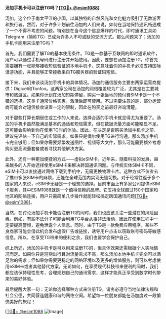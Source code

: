 **汤加手机卡可以注册TG吗？[[TG💪+ @esim1088](https://t.me/s/esim1088)]**

汤加，这个位于南太平洋的小国，以其独特的自然风光和文化魅力吸引了无数游客和旅行者。然而，对于许多计划前往汤加的人们来说，如何在当地保持通讯畅通成了一个不得不考虑的问题。特别是在当今这个信息爆炸的时代，即时通讯工具如Telegram（简称TG）已成为许多人不可或缺的交流方式。那么问题来了：汤加的手机卡能用来注册TG吗？

首先，我们需要了解TG的基本使用条件。TG是一款基于互联网的即时通讯软件，用户可以通过手机号码进行注册并开始使用。因此，要想在汤加注册TG，你首先需要拥有一张能够接收短信验证的本地手机卡。这意味着你的手机卡必须支持国际漫游功能，并且能够正常接收来自TG服务器的验证码短信。

接下来，我们来谈谈汤加手机卡的具体情况。汤加的通信服务主要由两家运营商提供：Digicel和Tonfon。这两家公司在汤加的网络覆盖较为广泛，尤其是在主要城市和旅游区。如果你计划在汤加短期停留，购买一张当地的预付费SIM卡是一个不错的选择。这类卡通常价格实惠，激活后即可使用。不过需要注意的是，部分运营商可能会对短信接收设置一定的限制，因此在购买之前最好咨询清楚。

对于那些打算长期居住或工作的人来说，选择合适的手机卡就显得尤为重要了。汤加的手机卡虽然能满足基本的通话和短信需求，但在数据流量方面可能略显不足。这可能会影响到你在使用TG时的体验。因此，在决定是否购买汤加手机卡之前，建议先评估一下自己的实际需求。如果只是偶尔使用TG进行沟通，那么汤加手机卡完全够用；但如果你需要频繁发送图片、视频等大文件，那么可能需要额外考虑购买更高流量套餐或者寻找其他解决方案。

此外，还有一种更加便捷的方式——虚拟eSIM卡。近年来，随着科技的发展，越来越多的人开始选择使用eSIM卡来解决跨国通讯问题。与传统实体SIM卡不同，eSIM卡可以直接通过网络下载到手机中，无需更换物理卡片。这种方式不仅省去了携带多张SIM卡的麻烦，还能在全球范围内实现无缝切换。对于经常往返于多个国家的人来说，eSIM卡无疑是一个理想的选择。目前市面上有多家公司提供eSIM卡服务，其中ESIM1088就是一个值得信赖的品牌。它支持全球超过150个国家和地区的网络连接，用户只需简单几步操作就能轻松搞定跨国通讯问题[[TG💪+ @esim1088](https://t.me/s/esim1088)]。

当然，在讨论汤加手机卡能否注册TG的同时，我们也应该关注一些潜在的风险因素。例如，有些不法分子可能会利用TG平台从事非法活动，因此在使用过程中一定要提高警惕，避免泄露个人信息。同时，由于TG是一款免费应用程序，某些不良商家可能会借此机会发布虚假广告或链接，诱导用户点击以窃取账号密码等敏感信息。所以，在享受TG带来的便利之余，我们也要学会保护自己。

综上所述，汤加的手机卡是可以用来注册TG的，但具体效果还需根据个人实际情况而定。如果你只是短期出行且对流量需求不高，那么汤加本地手机卡完全可以满足你的需求；但如果你需要更稳定的网络环境以及更多的增值服务，则可以考虑使用eSIM卡或者其他替代方案。无论如何，在享受现代科技带来便利的同时，我们都应该保持理性思考，合理规划自己的通讯需求，这样才能真正享受到数字时代带来的美好体验。

最后提醒大家一句：无论你选择哪种方式来注册TG，请务必遵守当地法律法规和社会公德，共同营造健康和谐的网络空间。希望每一位朋友都能在汤加度过一段愉快美好的旅程！

[[TG💪+ @esim1088](https://t.me/s/esim1088) ![Image](https://i.postimg.cc/4NQfJmqS/Snipaste-2025-05-13-00-14-12.png)]